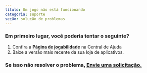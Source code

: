 ```yaml
---
título: Um jogo não está funcionando
categoria: suporte
seção: solução de problemas
---
```

### Em primeiro lugar, você poderia tentar o seguinte?

1. Confira a **[Página de jogabilidade](https://help.Studycat.com/hc/en-us/categories/34781881763353-Gameplay)** na Central de Ajuda
2. Baixe a versão mais recente da sua loja de aplicativos.

### Se isso não resolver o problema, [Envie uma solicitação.](https://help.Studycat.com/hc/en-gb/requests/new)